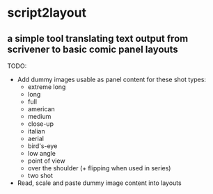 # script2layout
## a simple tool translating text output from scrivener to basic comic panel layouts

TODO:
* Add dummy images usable as panel content for these shot types:
  * extreme long
  * long
  * full
  * american
  * medium
  * close-up
  * italian
  * aerial
  * bird's-eye
  * low angle
  * point of view
  * over the shoulder (+ flipping when used in series)
  * two shot
* Read, scale and paste dummy image content into layouts

